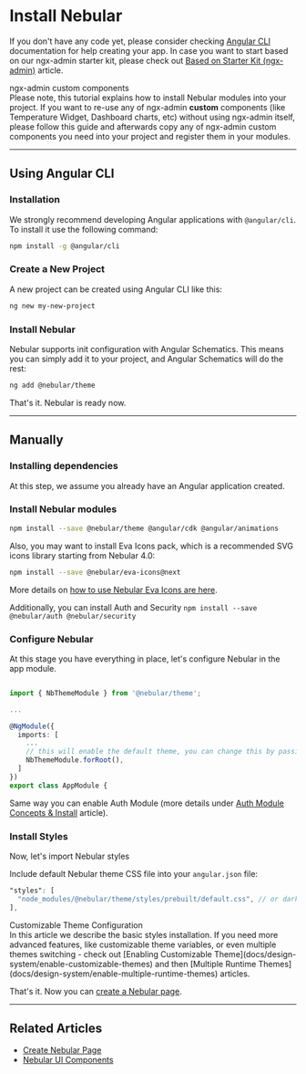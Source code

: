 # Install Nebular

If you don't have any code yet, please consider checking <a href="https://cli.angular.io" target="_blank">Angular CLI</a> documentation for help creating your app.
In case you want to start based on our ngx-admin starter kit, please check out [Based on Starter Kit (ngx-admin)](docs/guides/install-based-on-starter-kit) article.

<div class="note note-info">
  <div class="note-title">ngx-admin custom components</div>
  <div class="note-body">
    Please note, this tutorial explains how to install Nebular modules into your project. 
    If you want to re-use any of ngx-admin <strong>custom</strong> components (like Temperature Widget, Dashboard charts, etc) without using ngx-admin itself, 
    please follow this guide and afterwards copy any of ngx-admin custom components you need into your project and register them in your modules.
  </div>
</div>
<hr>

## Using Angular CLI

### Installation

We strongly recommend developing Angular applications with `@angular/cli`. To install it use the following command:

```bash
npm install -g @angular/cli
```

### Create a New Project

A new project can be created using Angular CLI like this:

```bash
ng new my-new-project
```

### Install Nebular

Nebular supports init configuration with Angular Schematics. This means you can simply add it to your project, and Angular Schematics will do the rest:

```bash
ng add @nebular/theme
```

That's it. Nebular is ready now.
<hr>

## Manually


### Installing dependencies

At this step, we assume you already have an Angular application created.

### Install Nebular modules

```bash
npm install --save @nebular/theme @angular/cdk @angular/animations
```

Also, you may want to install Eva Icons pack, which is a recommended SVG icons library starting from Nebular 4.0:
```bash
npm install --save @nebular/eva-icons@next
```
More details on [how to use Nebular Eva Icons are here](docs/components/icon/overview#nbiconcomponent). 

Additionally, you can install Auth and Security `npm install --save @nebular/auth @nebular/security`

### Configure Nebular

At this stage you have everything in place, let's configure Nebular in the app module.

```ts

import { NbThemeModule } from '@nebular/theme';

...

@NgModule({
  imports: [
    ...
    // this will enable the default theme, you can change this by passing `{ name: 'dark' }` to enable the dark theme
    NbThemeModule.forRoot(),
  ]
})
export class AppModule {

```
Same way you can enable Auth Module (more details under [Auth Module Concepts & Install](docs/auth/conceptsinstall) article).

### Install Styles
Now, let's import Nebular styles

Include default Nebular theme CSS file into your `angular.json` file:

```scss
"styles": [
  "node_modules/@nebular/theme/styles/prebuilt/default.css", // or dark.css
],
```

<div class="note note-info">
  <div class="note-title">Customizable Theme Configuration</div>
  <div class="note-body">
    In this article we describe the basic styles installation. If you need more advanced features, like customizable theme variables, 
    or even multiple themes switching - check out [Enabling Customizable Theme](docs/design-system/enable-customizable-themes) and then [Multiple Runtime Themes](docs/design-system/enable-multiple-runtime-themes) articles.
  </div>
</div>

That's it. Now you can [create a Nebular page](docs/guides/create-nebular-page).
<hr>

## Related Articles

- [Create Nebular Page](docs/guides/create-nebular-page)
- [Nebular UI Components](docs/components/components-overview)
